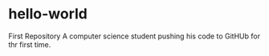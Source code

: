 # hello-world
First Repository
A computer science student pushing his code to GitHUb for thr first time.

